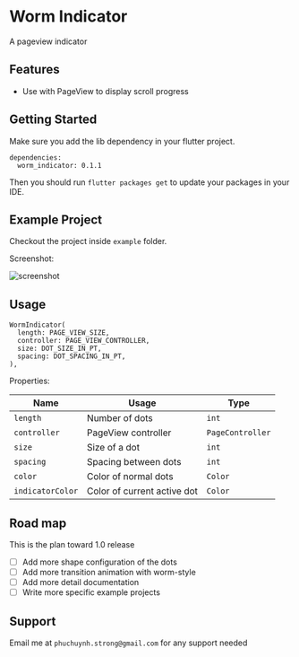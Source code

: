 # Worm Indicator

A pageview indicator

## Features

- Use with PageView to display scroll progress

## Getting Started

Make sure you add the lib dependency in your flutter project.

```
dependencies:
  worm_indicator: 0.1.1
```

Then you should run `flutter packages get` to update your packages in your IDE.

## Example Project

Checkout the project inside `example` folder.

Screenshot:

![screenshot](https://github.com/phuchuynhStrong/worm_indicator/raw/master/example.gif "Screenshots")

## Usage

```
WormIndicator(
  length: PAGE_VIEW_SIZE,
  controller: PAGE_VIEW_CONTROLLER,
  size: DOT_SIZE_IN_PT,
  spacing: DOT_SPACING_IN_PT,
),
```

Properties:

|Name|Usage|Type|
|---|---|---|
|`length`| Number of dots |`int`|
|`controller`| PageView controller |`PageController`|
|`size`| Size of a dot |`int`|
|`spacing`| Spacing between dots |`int`|
|`color`| Color of normal dots |`Color`|
|`indicatorColor`| Color of current active dot |`Color`|

## Road map
This is the plan toward 1.0 release
- [ ] Add more shape configuration of the dots
- [ ] Add more transition animation with worm-style
- [ ] Add more detail documentation
- [ ] Write more specific example projects

## Support

Email me at `phuchuynh.strong@gmail.com` for any support needed
